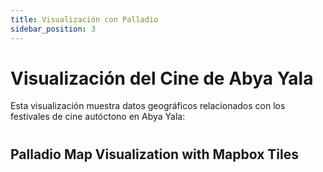 ```yaml
---
title: Visualización con Palladio
sidebar_position: 3
---
```


# Visualización del Cine de Abya Yala

Esta visualización muestra datos geográficos relacionados con los festivales de cine autóctono en Abya Yala:

# <script type="module" src="/static/js/palladio-map-component.js"></script>
<script type="module" src="https://cdn.jsdelivr.net/npm/palladio-webcomponents@0.5/palladio-map-component.js"></script>

## Palladio Map Visualization with Mapbox Tiles

<palladio-map
  height="600px" width="730px"
  zoom-to-fit
  mapbox-token="pk.eyJ1IjoicnBhcmVqYSIsImEiOiJjbTkxZmNjY2IwMGR6Mm1xMXlxanVqbWMwIn0.bGFLNby6gr4GUWaE6Yiz_A"
  project-url="http://localhost:3000//data/palladio-data-sample.json">
</palladio-map>